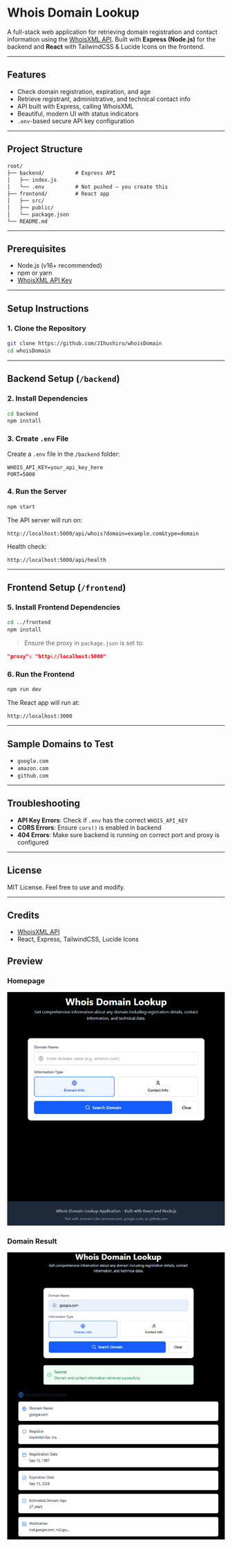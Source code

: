 # Whois Domain Lookup

A full-stack web application for retrieving domain registration and contact information using the [WhoisXML API](https://whois.whoisxmlapi.com/). Built with **Express (Node.js)** for the backend and **React** with TailwindCSS & Lucide Icons on the frontend.

---

## Features

- Check domain registration, expiration, and age
- Retrieve registrant, administrative, and technical contact info
- API built with Express, calling WhoisXML
- Beautiful, modern UI with status indicators
- `.env`-based secure API key configuration

---

## Project Structure

```
root/
├── backend/          # Express API
│   ├── index.js
│   └── .env          # Not pushed – you create this
├── frontend/         # React app
│   ├── src/
│   ├── public/
│   └── package.json
└── README.md
```

---

## Prerequisites

- Node.js (v16+ recommended)
- npm or yarn
- [WhoisXML API Key](https://whoisxmlapi.com/)

---

## Setup Instructions

### 1. Clone the Repository

```bash
git clone https://github.com/JIhushiru/whoisDomain
cd whoisDomain
```

---

## Backend Setup (`/backend`)

### 2. Install Dependencies

```bash
cd backend
npm install
```

### 3. Create `.env` File

Create a `.env` file in the `/backend` folder:

```
WHOIS_API_KEY=your_api_key_here
PORT=5000
```

### 4. Run the Server

```bash
npm start
```

The API server will run on:

```
http://localhost:5000/api/whois?domain=example.com&type=domain
```

Health check:

```
http://localhost:5000/api/health
```

---

## Frontend Setup (`/frontend`)

### 5. Install Frontend Dependencies

```bash
cd ../frontend
npm install
```

> Ensure the proxy in `package.json` is set to:
```json
"proxy": "http://localhost:5000"
```

### 6. Run the Frontend

```bash
npm run dev
```

The React app will run at:

```
http://localhost:3000
```

---


## Sample Domains to Test

- `google.com`
- `amazon.com`
- `github.com`

---

## Troubleshooting

- **API Key Errors**: Check if `.env` has the correct `WHOIS_API_KEY`
- **CORS Errors**: Ensure `cors()` is enabled in backend
- **404 Errors**: Make sure backend is running on correct port and proxy is configured

---

## License

MIT License. Feel free to use and modify.

---

## Credits

- [WhoisXML API](https://whoisxmlapi.com/)
- React, Express, TailwindCSS, Lucide Icons

## Preview

### Homepage

![Homepage](./screenshots/homepage.png)

### Domain Result

![Result](./screenshots/result.png)
